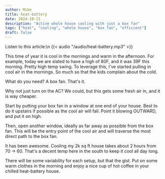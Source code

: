 ```yaml
---
author: Mike
title: heat-battery
date: 2024-10-21
description: "Active whole house cooling with just a box fan"
tags: ["heat", "cooling", "whole house", "box fan", "efficient"]
draft: false
---
```


Listen to this article:\n
{{< audio "/audio/heat-battery.mp3" >}}

This time of year it is cool in the mornings and warm in the afternoon. For example, today we are slated to have a high of 80F, and it was 39F this morning. Pretty high temp swing. To leverage this, I've started pulling in cool air in the mornings. So much so that the kids complain about the cold.

What do you need? A box fan. That's it.

Why not just turn on the AC? We could, but this gets some fresh air in, and it is way cheaper.

Start by putting your box fan in a window at one end of your house. Best to do it upstairs if possible as the cool air will fall. Point it blowing OUTWARD, and put it on high.

Then, open another window, ideally as far away as possible from the box fan. This will be the entry point of the cool air and will traverse the most direct path to the box fan.

It has been awesome. Cooling my 2k sq ft house takes about 2 hours from 70 -> 60. That's a decent temp here in the south to keep it cool all day long.

There will be some variability for each setup, but that the gist. Put on some warm clothes in the morning and enjoy a nice cup of hot coffee in your chilled heat-battery house.
